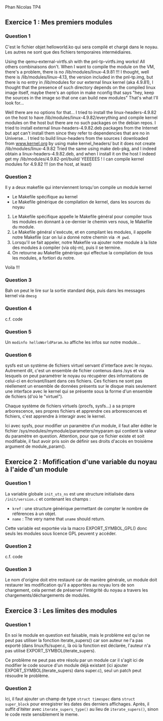 
Phan
Nicolas
TP4

Exercice 1 : Mes premiers modules
--------------------------------------------------------------------------------

### Question 1

C'est le fichier objet helloworld.ko qui sera compilé et chargé dans le noyau.
Les autres ne sont que des fichiers temporaires intermédiaires.


Using the qemu-external-virtfs.sh with the pnl-tp-virtfs.img works!
All others combinaisons don't.
When I want to compile the module on the VM, there's a problem,
there is no /lib/modules/linux-4.9.81 !!!
I thought, well there is /lib/modules/linux-4.13, the version included in the pnl-tp.img, but there is no entry in /lib/modules for our external linux kernel (aka 4.9.81), I thought that the presence of such directory depends on the compiled linux image itself, maybe there's an option in make nconfig that says "hey, keep the sources in the image so that one can build new modules"
That's what I'll look for...

Well there are no options for that...
I tried to install the linux-headers-4.9.82 on the host to have /lib/modules/linux-4.9.82/everything and compile kernel modules on the host but there are no such packages on the debian repos.
I tried to install external linux-headers-4.9.82.deb packages from the Internet but apt can't install them since they refer to dependencies that are no in Universe...
I tried to build linux-headers from the sources I downloaded from www.kernel.org by using make kernel\_headers/ but it does not create /lib/modules/linux-4.9.82
Tried the same using make deb-pkg, and I indeed obtain a linux-headers-4.9.82.deb, and when I install it on the host I indeed get my /lib/modules/4.9.82-pnl/build/
YEEEEES ! I can compile kernel modules for 4.9.82 !!! (on the host, at least)

### Question 2
Il y a deux makefile qui interviennent lorsqu'on compile un module kernel
 - Le Makefile spécifique au kernel
 - Le Makefile générique de compilation de kernel, dans les sources du noyau

 1. Le Makefile spécifique appelle le Makefile général pour compiler tous les modules en donnant à ce-dernier le chemin vers nous, le Makefile du module.
 2. Le Makefile général s'exécute, et en compilant les modules, il appelle notre Makefile (car on lui a donné notre chemin via `-M pwd`.
 3. Lorsqu'il se fait appeler, notre Makefile va ajouter notre module à la liste des modules à compiler (via obj-m), puis il se termine.
 4. On retourne au Makefile générique qui effectue la compilation de tous les modules, a fortiori du notre.

Voila !!!

### Question 3

Bah on peut le lire sur la sortie standard deja, puis dans les messages kernel via `dmesg`

### Question 4

c.f. code

### Question 5

Un `modinfo helloWorldParam.ko` affiche les infos sur notre module... 

### Question 6

sysfs est un système de fichiers virtuel servant d'interface avec le noyau.
Autrement dit, c'est un ensemble de fichier contenus dans /sys et via lesquels on peut paramétrer le noyau ou récupérer des informations de celui-ci en écrivant/lisant dans ces fichiers.
Ces fichiers ne sont pas réellement un ensemble de données présents sur le disque mais seulement une interface avec le kernel qui se présente sous la forme d'un ensemble de fichiers (d'où le "virtuel").

Chaque système de fichiers virtuels (procfs, sysfs...) a sa propre arborescence, ses propres fichiers et apprendre ces arborescences et fichiers, c'est apprendre à interagir avec le kernel.

Ici avec sysfs, pour modifier un paramètre d'un module, il faut aller éditer le fichier /sys/modules/mymodule/parameters/myparam qui contient la valeur du paramètre en question. Attention, pour que ce fichier existe et soit modifiable, il faut avoir pris soin de définir ses droits d'accès en troisième argument de module\_param().

Exercice 2 : Mofification d'une variable du noyau à l'aide d'un module 
--------------------------------------------------------------------------------

### Question 1

La variable globale `init_uts_ns` est une structure initialisée dans `/init/version.c` et contenant les champs :
 - `kref` : une structure générique permettant de compter le nombre de références à un objet.
 - `name` : The very name that `uname` should return.

Cette variable est exportée via la macro EXPORT\_SYMBOL\_GPL() donc seuls les modules sous licence GPL peuvent y accéder.

### Question 2

c.f. code

### Question 3

Le nom d'origine doit etre restauré car de manière générale, un module doit restaurer les modification qu'il a apportées au noyau lors de son chargement, cela permet de préserver l'intégrité du noyau a travers les chargements/déchargements de modules.

Exercice 3 : Les limites des modules 
--------------------------------------------------------------------------------

### Question 1

En soi le module en question est faisable, mais le problème est qu'on ne peut pas utiliser la fonction iterate\_supers() car son auteur ne l'a pas exporté (dans linux/fs/super.c, là où la fonction est déclarée, l'auteur n'a pas utilisé EXPORT\_SYMBOL(iterate\_supers).

Ce problème ne peut pas etre résolu par un module car il s'agit ici de modifier le code source d'un module déjà existant (ici ajouter EXPORT\_SYMBOL(iterate\_supers) dans super.c), seul un patch peut résoudre le problème.

### Question 2

Ici, il faut ajouter un champ de type `struct timespec` dans `struct super_block` pour enregistrer les dates des derniers affichages.
Après, il suffit d'itéter avec `iterate_supers_type()` au lieu de `iterate_supers()`, sinon le code reste sensiblement le meme.

